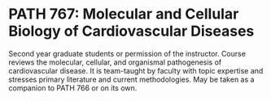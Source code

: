# PATH 767: Molecular and Cellular Biology of Cardiovascular Diseases

Second year graduate students or permission of the instructor. Course reviews the molecular, cellular, and organismal pathogenesis of cardiovascular disease. It is team-taught by faculty with topic expertise and stresses primary literature and current methodologies. May be taken as a companion to PATH 766 or on its own.